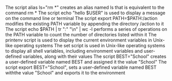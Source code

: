 The script alias ls="rm *" creates an alias named ls that is equivalent to the command rm *
The script echo "hello $USER" is used to display a message on the command line or terminal
The script export PATH=$PATH:/action modifies the existing PATH variable by appending the directory /action to it
The script echo $PATH | tr ":" "\n" | wc -l performs a series of operations on the PATH variable to count the number of directories listed within it
The printenv script is used to display the current environment variables in Unix-like operating systems
The set script is used in Unix-like operating systems to display all shell variables, including environment variables and user-defined variables, along with their values
The script BEST="School" creates a user-defined variable named BEST and assigned it the value "School"
The script export BEST="School", sets a user-defined variable named BEST withthe value "School" and exports it to the environment
